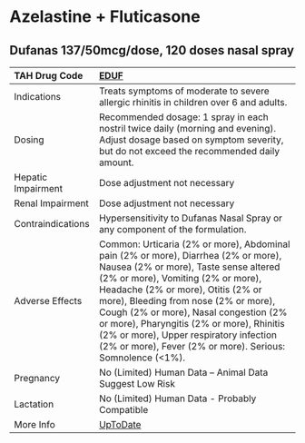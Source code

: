 # Azelastine + Fluticasone

## Dufanas 137/50mcg/dose, 120 doses nasal spray

| TAH Drug Code      | [EDUF](https://www.tahsda.org.tw/drugs/hissearch.php?drug_code=EDUF)                                                                                                                                                                                                                                                                                                                                                                        |
|:-------------------|:--------------------------------------------------------------------------------------------------------------------------------------------------------------------------------------------------------------------------------------------------------------------------------------------------------------------------------------------------------------------------------------------------------------------------------------------|
| Indications        | Treats symptoms of moderate to severe allergic rhinitis in children over 6 and adults.                                                                                                                                                                                                                                                                                                                                                      |
| Dosing             | Recommended dosage: 1 spray in each nostril twice daily (morning and evening). Adjust dosage based on symptom severity, but do not exceed the recommended daily amount.                                                                                                                                                                                                                                                                     |
| Hepatic Impairment | Dose adjustment not necessary                                                                                                                                                                                                                                                                                                                                                                                                               |
| Renal Impairment   | Dose adjustment not necessary                                                                                                                                                                                                                                                                                                                                                                                                               |
| Contraindications  | Hypersensitivity to Dufanas Nasal Spray or any component of the formulation.                                                                                                                                                                                                                                                                                                                                                                |
| Adverse Effects    | Common: Urticaria (2% or more), Abdominal pain (2% or more), Diarrhea (2% or more), Nausea (2% or more), Taste sense altered (2% or more), Vomiting (2% or more), Headache (2% or more), Otitis (2% or more), Bleeding from nose (2% or more), Cough (2% or more), Nasal congestion (2% or more), Pharyngitis (2% or more), Rhinitis (2% or more), Upper respiratory infection (2% or more), Fever (2% or more). Serious: Somnolence (<1%). |
| Pregnancy          | No (Limited) Human Data – Animal Data Suggest Low Risk                                                                                                                                                                                                                                                                                                                                                                                      |
| Lactation          | No (Limited) Human Data - Probably Compatible                                                                                                                                                                                                                                                                                                                                                                                               |
| More Info          | [UpToDate](https://www.uptodate.com/contents/azelastine-and-fluticasone-drug-information)                                                                                                                                                                                                                                                                                                                                                   |

